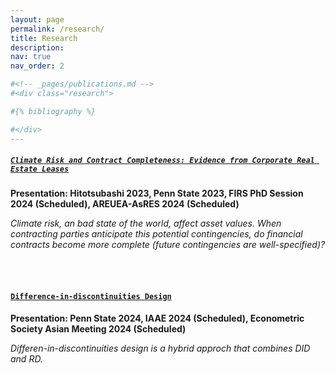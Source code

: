 ```yaml
---
layout: page
permalink: /research/
title: Research
description: 
nav: true
nav_order: 2

#<!-- _pages/publications.md -->
#<div class="research">

#{% bibliography %}

#</div>
---
```


##### [`Climate Risk and Contract Completeness: Evidence from Corporate Real Estate Leases`](http://reddit.com)

**Presentation: Hitotsubashi 2023, Penn State 2023, FIRS PhD Session 2024 (Scheduled), AREUEA-AsRES 2024 (Scheduled)**

*Climate risk, an bad state of the world, affect asset values. When contracting parties anticipate this potential contingencies, do financial contracts become more complete (future contingencies are well-specified)?*

<br><br>

#### [`Difference-in-discontinuities Design`](http://reddit.com)

**Presentation: Penn State 2024, IAAE 2024 (Scheduled), Econometric Society Asian Meeting 2024 (Scheduled)**

*Differen-in-discontinuities design is a hybrid approch that combines DID and RD.*
